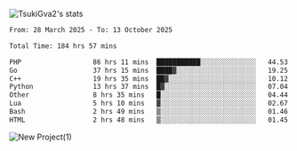 
![TsukiGva2's stats](https://github-readme-stats.vercel.app/api?username=TsukiGva2&show_icons=true&theme=gruvbox)

<!--START_SECTION:waka-->

```txt
From: 28 March 2025 - To: 13 October 2025

Total Time: 184 hrs 57 mins

PHP                  86 hrs 11 mins  ███████████░░░░░░░░░░░░░░   44.53 %
Go                   37 hrs 15 mins  ████▓░░░░░░░░░░░░░░░░░░░░   19.25 %
C++                  19 hrs 35 mins  ██▓░░░░░░░░░░░░░░░░░░░░░░   10.12 %
Python               13 hrs 37 mins  █▓░░░░░░░░░░░░░░░░░░░░░░░   07.04 %
Other                8 hrs 35 mins   █░░░░░░░░░░░░░░░░░░░░░░░░   04.44 %
Lua                  5 hrs 10 mins   ▓░░░░░░░░░░░░░░░░░░░░░░░░   02.67 %
Bash                 2 hrs 49 mins   ▒░░░░░░░░░░░░░░░░░░░░░░░░   01.46 %
HTML                 2 hrs 48 mins   ▒░░░░░░░░░░░░░░░░░░░░░░░░   01.45 %
```

<!--END_SECTION:waka-->

![New Project(1)](https://github.com/user-attachments/assets/ca397c4b-527a-4830-9802-b71a2622b058)

<!--
![91IYheGYbCL](https://github.com/user-attachments/assets/81d7ee5b-489d-41a0-a545-5872971bd286)
-->

